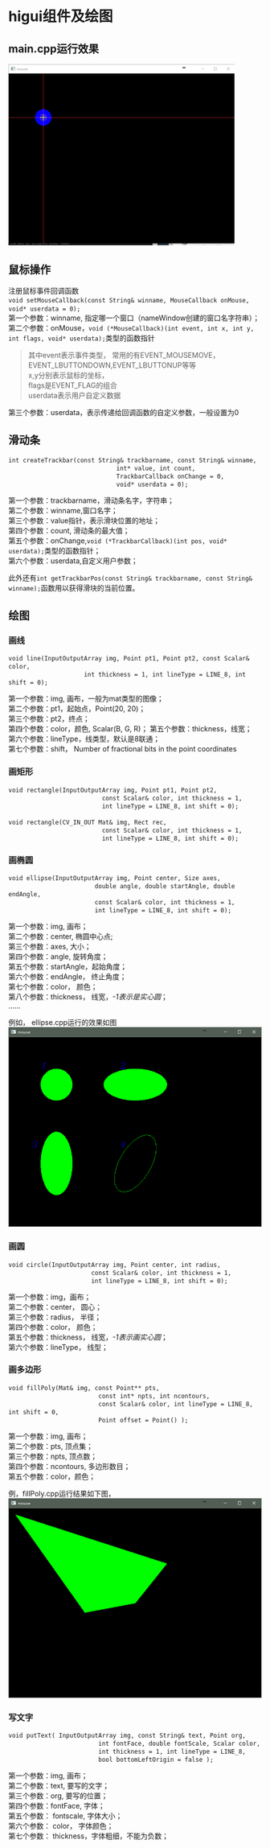 # higui组件及绘图
## main.cpp运行效果
![mouse](./mouse.gif)

## 鼠标操作
注册鼠标事件回调函数  
`void setMouseCallback(const String& winname, MouseCallback onMouse, void* userdata = 0);`  
第一个参数：winname, 指定哪一个窗口（nameWindow创建的窗口名字符串）；  
第二个参数：onMouse，`void (*MouseCallback)(int event, int x, int y, int flags, void* userdata);`类型的函数指针
>其中event表示事件类型， 常用的有EVENT_MOUSEMOVE，EVENT_LBUTTONDOWN,EVENT_LBUTTONUP等等  
>x,y分别表示鼠标的坐标，  
>flags是EVENT_FLAG的组合    
>userdata表示用户自定义数据      

第三个参数：userdata，表示传递给回调函数的自定义参数，一般设置为0

## 滑动条
```
int createTrackbar(const String& trackbarname, const String& winname,
                              int* value, int count,
                              TrackbarCallback onChange = 0,
                              void* userdata = 0);
```
第一个参数：trackbarname，滑动条名字，字符串；  
第二个参数：winname,窗口名字；  
第三个参数：value指针，表示滑块位置的地址；  
第四个参数：count, 滑动条的最大值；  
第五个参数：onChange,`void (*TrackbarCallback)(int pos, void* userdata);`类型的函数指针；  
第六个参数：userdata,自定义用户参数；

此外还有`int getTrackbarPos(const String& trackbarname, const String& winname);`函数用以获得滑块的当前位置。

## 绘图
### 画线
```
void line(InputOutputArray img, Point pt1, Point pt2, const Scalar& color,
                     int thickness = 1, int lineType = LINE_8, int shift = 0);
```
第一个参数：img, 画布，一般为mat类型的图像；  
第二个参数：pt1，起始点，Point(20, 20)；  
第三个参数：pt2，终点；  
第四个参数：color，颜色, Scalar(B, G, R)；
第五个参数：thickness，线宽；  
第六个参数：lineType，线类型，默认是8联通；  
第七个参数：shift， Number of fractional bits in the point coordinates
### 画矩形
```
void rectangle(InputOutputArray img, Point pt1, Point pt2,
                          const Scalar& color, int thickness = 1,
                          int lineType = LINE_8, int shift = 0);

void rectangle(CV_IN_OUT Mat& img, Rect rec,
                          const Scalar& color, int thickness = 1,
                          int lineType = LINE_8, int shift = 0);
```


### 画椭圆
```
void ellipse(InputOutputArray img, Point center, Size axes,
                        double angle, double startAngle, double endAngle,
                        const Scalar& color, int thickness = 1,
                        int lineType = LINE_8, int shift = 0);
```
第一个参数：img, 画布；  
第二个参数：center, 椭圆中心点;   
第三个参数：axes, 大小；  
第四个参数：angle, 旋转角度；   
第五个参数：startAngle，起始角度；  
第六个参数：endAngle， 终止角度；  
第七个参数：color， 颜色；  
第八个参数：thickness， 线宽，*-1表示是实心圆*；  
……

例如， ellipse.cpp运行的效果如图  
![ellipse](./ellipse.png)


### 画圆
```
void circle(InputOutputArray img, Point center, int radius,
                       const Scalar& color, int thickness = 1,
                       int lineType = LINE_8, int shift = 0);
```
第一个参数：img，画布；  
第二个参数：center， 圆心；  
第三个参数：radius， 半径；  
第四个参数：color， 颜色；  
第五个参数：thickness， 线宽，*-1表示画实心圆*；  
第六个参数：lineType， 线型；  

### 画多边形
```
void fillPoly(Mat& img, const Point** pts,
                         const int* npts, int ncontours,
                         const Scalar& color, int lineType = LINE_8, int shift = 0,
                         Point offset = Point() );
```
第一个参数：img, 画布；  
第二个参数：pts, 顶点集；  
第三个参数：npts, 顶点数；  
第四个参数：ncontours, 多边形数目；  
第五个参数：color，颜色；  

例，fillPoly.cpp运行结果如下图，
![fillPoly](./fillPoly.png)

### 写文字
```
void putText( InputOutputArray img, const String& text, Point org,
                         int fontFace, double fontScale, Scalar color,
                         int thickness = 1, int lineType = LINE_8,
                         bool bottomLeftOrigin = false );
```
第一个参数：img, 画布；  
第二个参数：text, 要写的文字；  
第三个参数：org, 要写的位置；  
第四个参数：fontFace, 字体；  
第五个参数： fontscale, 字体大小；  
第六个参数： color， 字体颜色；  
第七个参数： thickness，字体粗细，不能为负数；  
